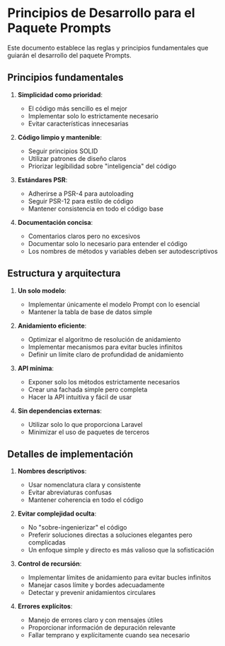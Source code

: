 # Principios de Desarrollo para el Paquete Prompts

Este documento establece las reglas y principios fundamentales que guiarán el desarrollo del paquete Prompts.

## Principios fundamentales

1. **Simplicidad como prioridad**: 
   - El código más sencillo es el mejor
   - Implementar solo lo estrictamente necesario
   - Evitar características innecesarias

2. **Código limpio y mantenible**:
   - Seguir principios SOLID
   - Utilizar patrones de diseño claros
   - Priorizar legibilidad sobre "inteligencia" del código

3. **Estándares PSR**:
   - Adherirse a PSR-4 para autoloading
   - Seguir PSR-12 para estilo de código
   - Mantener consistencia en todo el código base

4. **Documentación concisa**:
   - Comentarios claros pero no excesivos
   - Documentar solo lo necesario para entender el código
   - Los nombres de métodos y variables deben ser autodescriptivos

## Estructura y arquitectura

1. **Un solo modelo**:
   - Implementar únicamente el modelo Prompt con lo esencial
   - Mantener la tabla de base de datos simple

2. **Anidamiento eficiente**:
   - Optimizar el algoritmo de resolución de anidamiento
   - Implementar mecanismos para evitar bucles infinitos
   - Definir un límite claro de profundidad de anidamiento

3. **API mínima**:
   - Exponer solo los métodos estrictamente necesarios
   - Crear una fachada simple pero completa
   - Hacer la API intuitiva y fácil de usar

4. **Sin dependencias externas**:
   - Utilizar solo lo que proporciona Laravel
   - Minimizar el uso de paquetes de terceros

## Detalles de implementación

1. **Nombres descriptivos**:
   - Usar nomenclatura clara y consistente
   - Evitar abreviaturas confusas
   - Mantener coherencia en todo el código

2. **Evitar complejidad oculta**:
   - No "sobre-ingenierizar" el código
   - Preferir soluciones directas a soluciones elegantes pero complicadas
   - Un enfoque simple y directo es más valioso que la sofisticación

3. **Control de recursión**:
   - Implementar límites de anidamiento para evitar bucles infinitos
   - Manejar casos límite y bordes adecuadamente
   - Detectar y prevenir anidamientos circulares

4. **Errores explícitos**:
   - Manejo de errores claro y con mensajes útiles
   - Proporcionar información de depuración relevante
   - Fallar temprano y explícitamente cuando sea necesario
